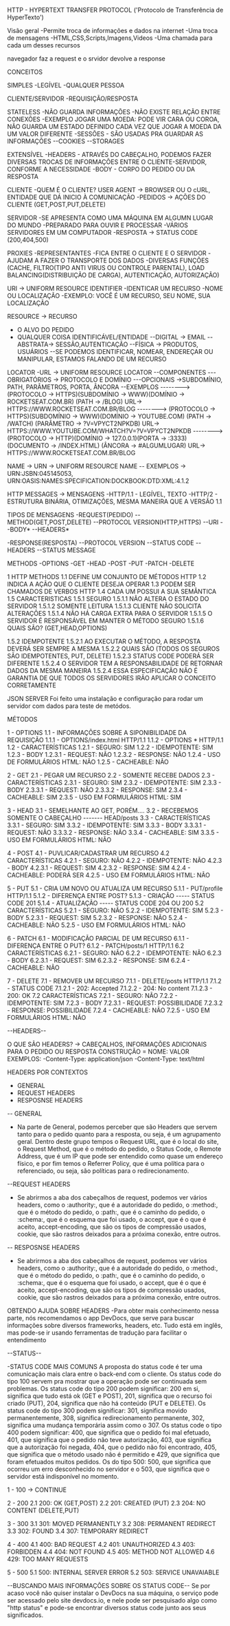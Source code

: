 HTTP - HYPERTEXT TRANSFER PROTOCOL ('Protocolo de Transferência de HyperTexto')

Visão geral
-Permite troca de informações e dados na internet
-Uma troca de mensagens
-HTML,CSS,Scripts,Imagens,Videos
-Uma chamada para cada um desses recursos

navegador faz a request e o srvidor devolve a response

CONCEITOS

SIMPLES
-LEGÍVEL
-QUALQUER PESSOA

CLIENTE/SERVIDOR
-REQUISIÇÃO/RESPOSTA

STATELESS
-NÃO GUARDA INFORMAÇÕES
-NÃO EXISTE RELAÇÃO ENTRE CONEXÕES
-EXEMPLO JOGAR UMA MOEDA: PODE VIR CARA OU COROA, NÃO GUARDA UM ESTADO DEFINIDO CADA VEZ QUE JOGAR A MOEDA DA UM VALOR DIFERENTE
-SESSÕES - SÃO USADAS PRA GUARDAR AS INFORMAÇÕES
--COOKIES
--STORAGES

EXTENSÍVEL
-HEADERS - ATRAVÉS DO CABEÇALHO, PODEMOS FAZER DIVERSAS TROCAS DE INFORMAÇÕES ENTRE O CLIENTE-SERVIDOR, CONFORME A NECESSIDADE
-BODY - CORPO DO PEDIDO OU DA RESPOSTA

CLIENTE
-QUEM É O CLIENTE? USER AGENT -> BROWSER OU O cURL, ENTIDADE QUE DÁ INICIO À COMUNICAÇÃO
-PEDIDOS -> AÇÕES DO CLIENTE (GET,POST,PUT,DELETE)

SERVIDOR
-SE APRESENTA COMO UMA MÁQUINA EM ALGUMN LUGAR DO MUNDO
-PREPARADO PARA OUVIR E PROCESSAR
-VÁRIOS SERVIDORES EM UM COMPUTADOR
-RESPOSTA -> STATUS CODE (200,404,500)

PROXIES
-REPRESENTANTES
-FICA ENTRE O CLIENTE E O SERVIDOR
-AJUDAM A FAZER O TRANSPORTE DOS DADOS
-DIVERSAS FUNÇÕES (CACHE, FILTRO(TIPO ANTI VIRUS OU CONTROLE PARENTAL), LOAD BALANCING(DISTRIBUIÇÃO DE CARGA), AUTENTICAÇÃO, AUTORIZAÇÃO)

URI -> UNIFORM RESOURCE IDENTIFIER
-IDENTICAR UM RECURSO
-NOME OU LOCALIZAÇÃO
-EXEMPLO: VOCÊ É UM RECURSO, SEU NOME, SUA LOCALIZAÇÃO

RESOURCE -> RECURSO

- O ALVO DO PEDIDO
- QUALQUER COISA IDENTIFICÁVEL/ENTIDADE
  --DIGITAL -> EMAIL
  --ABSTRATA-> SESSÃO,AUTENTICAÇÃO
  --FÍSICA -> PRODUTOS, USUÁRIOS
  --SE PODEMOS IDENTIFICAR, NOMEAR, ENDEREÇAR OU MANIPULAR, ESTAMOS FALANDO DE UM RECURSO

LOCATOR
-URL -> UNIFORM RESOURCE LOCATOR
--COMPONENTES
---OBRIGATÓRIOS -> PROTOCOLO E DOMÍNIO
---OPCIONAIS ->SUBDOMÍNIO, PATH, PARÂMETROS, PORTA, ÂNCORA
--EXEMPLOS
--------> (PROTOCOLO -> HTTPS)(SUBDOMÍNIO -> WWW)(DOMÍNIO -> ROCKETSEAT.COM.BR) (PATH -> /BLOG) URL-> HTTPS://WWW.ROCKETSEAT.COM.BR/BLOG
--------> (PROTOCOLO -> HTTPS)(SUBDOMÍNIO -> WWW)(DOMÍNIO -> YOUTUBE.COM) (PATH -> /WATCH) (PARÂMETRO -> ?V=VPYCT2NPKDB) URL-> HTTPS://WWW.YOUTUBE.COM/WHATCH?V=?V=VPYCT2NPKDB
--------> (PROTOCOLO -> HTTP)(DOMÍNIO -> 127.0.0.1)(PORTA -> :3333) (DOCUMENTO -> /INDEX.HTML) (ÂNCORA -> #ALGUMLUGAR) URL-> HTTPS://WWW.ROCKETSEAT.COM.BR/BLOG

NAME -> URN -> UNIFORM RESOURCE NAME
-- EXEMPLOS -> URN:JSBN:045145053, URN:OASIS:NAMES:SPECIFICATION:DOCKBOOK:DTD:XML:4.1.2

HTTP MESSAGES -> MENSAGENS
-HTTP/1.1 - LEGÍVEL, TEXTO
-HTTP/2 - ESTRUTURA BINÁRIA, OTIMIZAÇÕES, MESMA MANEIRA QUE A VERSÃO 1.1

TIPOS DE MENSAGENS
-REQUEST(PEDIDO)
--METHOD(GET,POST,DELETE)
--PROTOCOL VERSION(HTTP,HTTPS)
--URI
--BODY*
--HEADERS*

-RESPONSE(RESPOSTA)
--PROTOCOL VERSION
--STATUS CODE
--HEADERS
--STATUS MESSAGE

METHODS
-OPTIONS
-GET
-HEAD
-POST
-PUT
-PATCH
-DELETE

1 HTTP METHODS
1.1 DEFINE UM CONJUNTO DE MÉTODOS HTTP
1.2 INDICA A AÇÃO QUE O CLIENTE DESEJA OPERAR
1.3 PODEM SER CHAMADOS DE VERBOS HTTP
1.4 CADA UM POSSUI A SUA SEMÂNTICA
1.5 CARACTERISTICAS
1.5.1 SEGURO
1.5.1.1 NÃO ALTERA O ESTADO DO SERVIDOR
1.5.1.2 SOMENTE LEITURA
1.5.1.3 CLIENTE NÃO SOLICITA ALTERAÇÕES
1.5.1.4 NÃO HÁ CARGA EXTRA PARA O SERVIDOR
1.5.1.5 O SERVIDOR É RESPONSÁVEL EM MANTER O MÉTODO SEGURO
1.5.1.6 QUAIS SÃO? (GET,HEAD,OPTIONS)

1.5.2 IDEMPOTENTE
1.5.2.1 AO EXECUTAR O MÉTODO, A RESPOSTA DEVERÁ SER SEMPRE A MESMA
1.5.2.2 QUAIS SÃO (TODOS OS SEGUROS SÃO IDEMPOTENTES, PUT, DELETE)
1.5.2.3 STATUS CODE PODERÁ SER DIFERENTE
1.5.2.4 O SERVIDOR TEM A RESPONSABILIDADE DE RETORNAR DADOS DA MESMA MANEIRA
1.5.2.4 ESSA ESPECIFICAÇÃO NÃO É GARANTIA DE QUE TODOS OS SERVIDORES IRÃO APLICAR O CONCEITO CORRETAMENTE

JSON SERVER
Foi feito uma instalação e configuração para rodar um servidor com dados para teste de metódos.

MÉTODOS

1 - OPTIONS
1.1 - INFORMAÇÕES SOBRE A SIPONIBILIDADE DA REQUISIÇÃO
1.1.1 - OPTIONS/index.html HTTP/1.1
1.1.2 - OPTIONS \* HTTP/1.1
1.2 - CARACTERÍSTICAS
1.2.1 - SEGURO: SIM
1.2.2 - IDEMPOTENTE: SIM
1.2.3 - BODY
1.2.3.1 - REQUEST: NÃO
1.2.3.2 - RESPONSE: NÃO
1.2.4 - USO DE FORMULÁRIOS HTML: NÃO
1.2.5 - CACHEABLE: NÃO

2 - GET
2.1 - PEGAR UM RECURSO
2.2 - SOMENTE RECEBE DADOS
2.3 - CARACTERÍSTICAS
2.3.1 - SEGURO: SIM
2.3.2 - IDEMPOTENTE: SIM
2.3.3 - BODY
2.3.3.1 - REQUEST: NÃO
2.3.3.2 - RESPONSE: SIM
2.3.4 - CACHEABLE: SIM
2.3.5 - USO EM FORMULÁRIOS HTML: SIM

3 - HEAD
3.1 - SEMELHANTE AO GET, PORÉM....
3.2 - RECEBEMOS SOMENTE O CABEÇALHO ------- HEAD/posts
3.3 - CARACTERÍSTICAS
3.3.1 - SEGURO: SIM
3.3.2 - IDEMPOTENTE: SIM
3.3.3 - BODY
3.3.3.1 - REQUEST: NÃO
3.3.3.2 - RESPONSE: NÃO
3.3.4 - CACHEABLE: SIM
3.3.5 - USO EM FORMULÁRIOS HTML: NÃO

4 - POST
4.1 - PUVLICAR/CADASTRAR UM RECURSO
4.2 CARACTERÍSTICAS
4.2.1 - SEGURO: NÃO
4.2.2 - IDEMPOTENTE: NÃO
4.2.3 - BODY
4.2.3.1 - REQUEST: SIM
4.2.3.2 - RESPONSE: SIM
4.2.4 - CACHEABLE: PODERÁ SER
4.2.5 - USO EM FORMULÁRIOS HTML: NÃO

5 - PUT
5.1 - CRIA UM NOVO OU ATUALIZA UM RECURSO
5.1.1 - PUT/profile HTTP/1.1
5.1.2 - DIFERENÇA ENTRE POST?
5.1.3 - CRIAÇÃO ----- STATUS CODE 201
5.1.4 - ATUALIZAÇÃO ----- STATUS CODE 204 OU 200
5.2 CARACTERÍSTICAS
5.2.1 - SEGURO: NÃO
5.2.2 - IDEMPOTENTE: SIM
5.2.3 - BODY
5.2.3.1 - REQUEST: SIM
5.2.3.2 - RESPONSE: NÃO
5.2.4 - CACHEABLE: NÃO
5.2.5 - USO EM FORMULÁRIOS HTML: NÃO

6 - PATCH
6.1 - MODIFICAÇÃO PARCIAL DE UM RECURSO
6.1.1 - DIFERENÇA ENTRE O PUT?
6.1.2 - PATCH/posts/1 HTTP/1.1
6.2 CARACTERÍSTICAS
6.2.1 - SEGURO: NÃO
6.2.2 - IDEMPOTENTE: NÃO
6.2.3 - BODY
6.2.3.1 - REQUEST: SIM
6.2.3.2 - RESPONSE: SIM
6.2.4 - CACHEABLE: NÃO

7 - DELETE
7.1 - REMOVER UM RECURSO
7.1.1 - DELETE/posts HTTP/1.1
7.1.2 - STATUS CODE
7.1.2.1 - 202: Accepted
7.1.2.2 - 204: No content
7.1.2.3 - 200: OK
7.2 CARACTERÍSTICAS
7.2.1 - SEGURO: NÃO
7.2.2 - IDEMPOTENTE: SIM
7.2.3 - BODY
7.2.3.1 - REQUEST: POSSIBILIDADE
7.2.3.2 - RESPONSE: POSSIBILIDADE
7.2.4 - CACHEABLE: NÃO
7.2.5 - USO EM FORMULÁRIOS HTML: NÃO

--HEADERS--

O QUE SÃO HEADERS? -> CABEÇALHOS, INFORMAÇÕES ADICIONAIS PARA O PEDIDO OU RESPOSTA
CONSTRUÇÃO = NOME: VALOR
EXEMPLOS:
-Content-Type: application/json
-Content-Type: text/html

HEADERS POR CONTEXTOS

- GENERAL
- REQUEST HEADERS
- RESPOSNSE HEADERS

-- GENERAL

- Na parte de General, podemos perceber que são Headers que servem tanto para o pedido quanto para a resposta, ou seja, é um agrupamento geral. Dentro deste grupo tempos o Request URL, que é o local do site, o Request Method, que é o método do pedido, o Status Code, o Remote Address, que é um IP que pode ser entendido como quase um endereço físico, e por fim temos o Referrer Policy, que é uma política para o referenciado, ou seja, são políticas para o redirecionamento.

--REQUEST HEADERS

- Se abrirmos a aba dos cabeçalhos de request, podemos ver vários headers, como o :authority:, que é a autoridade do pedido, o :method:, que é o método do pedido, o :path:, que é o caminho do pedido, o :schema:, que é o esquema que foi usado, o accept, que é o que é aceito, accept-encoding, que são os tipos de compressão usados, cookie, que são rastros deixados para a próxima conexão, entre outros.

-- RESPOSNSE HEADERS

- Se abrirmos a aba dos cabeçalhos de request, podemos ver vários headers, como o :authority:, que é a autoridade do pedido, o :method:, que é o método do pedido, o :path:, que é o caminho do pedido, o :schema:, que é o esquema que foi usado, o accept, que é o que é aceito, accept-encoding, que são os tipos de compressão usados, cookie, que são rastros deixados para a próxima conexão, entre outros.

OBTENDO AJUDA SOBRE HEADERS
-Para obter mais conhecimento nessa parte, nós recomendamos o app DevDocs, que serve para buscar informações sobre diversos frameworks, headers, etc. Tudo está em inglês, mas pode-se ir usando ferramentas de tradução para facilitar o entendimento

--STATUS--

-STATUS CODE MAIS COMUNS
A proposta do status code é ter uma comunicação mais clara entre o back-end com o cliente. Os status code do tipo 100 servem pra mostrar que a operação pode ser continuada sem problemas. Os status code do tipo 200 podem significar: 200 em si, significa que tudo está ok (GET e POST), 201, significa que o recurso foi criado (PUT), 204, significa que não há conteúdo (PUT e DELETE). Os status code do tipo 300 podem significar: 301, significa movido permanentemente, 308, significa redirecionamento permanente, 302, significa uma mudança temporária assim como o 307. Os status code o tipo 400 podem significar: 400, que significa que o pedido foi mal efetuado, 401, que significa que o pedido não teve autorização, 403, que significa que a autorização foi negada, 404, que o pedido não foi encontrado, 405, que significa que o método usado não é permitido e 429, que significa que foram efetuados muitos pedidos. Os do tipo 500: 500, que significa que ocorreu um erro desconhecido no servidor e o 503, que significa que o servidor está indisponível no momento.

1 - 100 -> CONTINUE

2 - 200
2.1 200: OK (GET,POST)
2.2 201: CREATED (PUT)
2.3 204: NO CONTENT (DELETE,PUT)

3 - 300
3.1 301: MOVED PERMANENTLY
3.2 308: PERMANENT REDIRECT
3.3 302: FOUND
3.4 307: TEMPORARY REDIRECT

4 - 400
4.1 400: BAD REQUEST
4.2 401: UNAUTHORIZED
4.3 403: FORBIDDEN
4.4 404: NOT FOUND
4.5 405: METHOD NOT ALLOWED
4.6 429: TOO MANY REQUESTS

5 - 500
5.1 500: INTERNAL SERVER ERROR
5.2 503: SERVICE UNAVAIABLE

--BUSCANDO MAIS INFORMAÇÕES SOBRE OS STATUS CODE--
Se por acaso você não quiser instalar o DevDocs na sua máquina, o serviço pode ser acessado pelo site devdocs.io, e nele pode ser pesquisado algo como "http status" e pode-se encontrar diversos status code junto aos seus significados.
